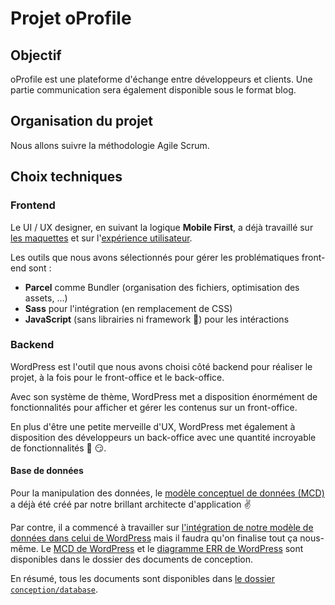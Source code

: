 # Projet oProfile

## Objectif

oProfile est une plateforme d'échange entre développeurs et clients. Une partie communication sera également disponible sous le format blog.

## Organisation du projet

Nous allons suivre la méthodologie Agile Scrum.

## Choix techniques

### Frontend

Le UI / UX designer, en suivant la logique **Mobile First**, a déjà travaillé sur [les maquettes](./conception/integration/ui/README.md) et sur l'[expérience utilisateur](./conception/integration/ux/README.md).

Les outils que nous avons sélectionnés pour gérer les problématiques front-end sont :

- **Parcel** comme Bundler (organisation des fichiers, optimisation des assets, &hellip;)
- **Sass** pour l'intégration (en remplacement de CSS)
- **JavaScript** (sans librairies ni framework :muscle:) pour les intéractions

### Backend

WordPress est l'outil que nous avons choisi côté backend pour réaliser le projet, à la fois pour le front-office et le back-office.

Avec son système de thème, WordPress met a disposition énormément de fonctionnalités pour afficher et gérer les contenus sur un front-office.

En plus d'être une petite merveille d'UX, WordPress met également à disposition des développeurs un back-office avec une quantité incroyable de fonctionnalités :tada: :smirk:.

#### Base de données

Pour la manipulation des données, le [modèle conceptuel de données (MCD)](./conception/database/oprofile-mcd.svg) a déjà été créé par notre brillant architecte d'application :v:

Par contre, il a commencé à travailler sur [l'intégration de notre modèle de données dans celui de WordPress](./conception/database/README.md) mais il faudra qu'on finalise tout ça nous-même. Le [MCD de WordPress](./conception/database/wordpress-mcd.svg) et le [diagramme ERR de WordPress](./conception/database/wordpress-eer.png) sont disponibles dans le dossier des documents de conception.

En résumé, tous les documents sont disponibles dans [le dossier `conception/database`](./conception/database).

